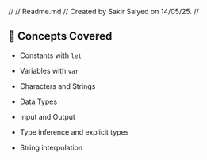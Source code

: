 //
//  Readme.md
//  Created by Sakir Saiyed on 14/05/25.
// 

## 🧠 Concepts Covered
- Constants with `let`
- Variables with `var`
- Characters and Strings
- Data Types
- Input and Output

- Type inference and explicit types
- String interpolation 
